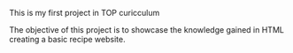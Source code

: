 This is my first project in TOP curicculum

The objective of this project is to showcase the knowledge gained in HTML creating a basic recipe website.

